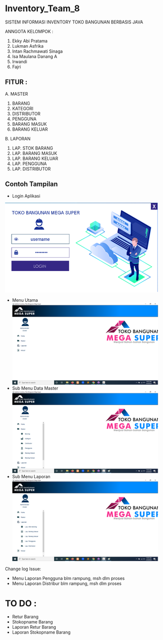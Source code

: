 # Inventory_Team_8

SISTEM INFORMASI INVENTORY TOKO BANGUNAN BERBASIS JAVA

ANNGOTA KELOMPOK :
1. Ekky Abi Pratama
2. Lukman Asfrika
3. Intan Rachmawati Sinaga
4. Isa Maulana Danang A
5. Irwandi
6. Fajri

## FITUR :

A. MASTER
   1. BARANG
   2. KATEGORI
   3. DISTRIBUTOR
   4. PENGGUNA
   5. BARANG MASUK
   6. BARANG KELUAR

B. LAPORAN
   1. LAP. STOK BARANG
   2. LAP. BARANG MASUK
   3. LAP. BARANG KELUAR
   4. LAP. PENGGUNA
   5. LAP. DISTRIBUTOR

## Contoh Tampilan 

* Login Aplikasi

![Foto Login Aplikasi](tampilan/login.png "Login Aplikasi")
* Menu Utama
![Foto Menu Utama](tampilan/home.png "Menu Utama")
* Sub Menu Data Master
![Foto Sub Menu Master](tampilan/submenumaster.png "Data Master")
* Sub Menu Laporan
![Foto Sub Menu Laporan](tampilan/submenulaporan.png "Menu Lapoaran")


Change log Issue:
- Menu Laporan Pengguna blm rampung, msh dlm proses
- Menu Laporan Distribur blm rampung, msh dlm proses

# TO DO :
- Retur Barang
- Stokopname Barang
- Laporan Retur Barang
- Laporan Stokopname Barang


